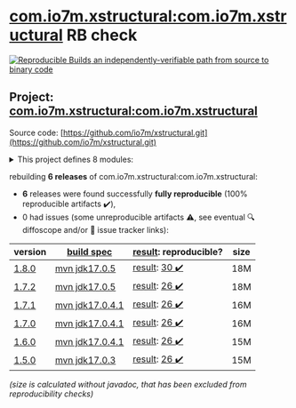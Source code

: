 [com.io7m.xstructural:com.io7m.xstructural](https://central.sonatype.com/artifact/com.io7m.xstructural/com.io7m.xstructural/1.8.0/versions) RB check
=======

[![Reproducible Builds](https://reproducible-builds.org/images/logos/rb.svg) an independently-verifiable path from source to binary code](https://reproducible-builds.org/)

## Project: [com.io7m.xstructural:com.io7m.xstructural](https://central.sonatype.com/artifact/com.io7m.xstructural/com.io7m.xstructural/1.8.0/versions)

Source code: [https://github.com/io7m/xstructural.git](https://github.com/io7m/xstructural.git)

<details><summary>This project defines 8 modules:</summary>

* [com.io7m.xstructural:com.io7m.xstructural](https://central.sonatype.com/artifact/com.io7m.xstructural/com.io7m.xstructural/1.8.0)
* [com.io7m.xstructural:com.io7m.xstructural.api](https://central.sonatype.com/artifact/com.io7m.xstructural/com.io7m.xstructural.api/1.8.0)
* [com.io7m.xstructural:com.io7m.xstructural.cmdline](https://central.sonatype.com/artifact/com.io7m.xstructural/com.io7m.xstructural.cmdline/1.8.0)
* [com.io7m.xstructural:com.io7m.xstructural.documentation](https://central.sonatype.com/artifact/com.io7m.xstructural/com.io7m.xstructural.documentation/1.8.0)
* [com.io7m.xstructural:com.io7m.xstructural.maven_plugin](https://central.sonatype.com/artifact/com.io7m.xstructural/com.io7m.xstructural.maven_plugin/1.8.0)
* [com.io7m.xstructural:com.io7m.xstructural.tests](https://central.sonatype.com/artifact/com.io7m.xstructural/com.io7m.xstructural.tests/1.8.0)
* [com.io7m.xstructural:com.io7m.xstructural.vanilla](https://central.sonatype.com/artifact/com.io7m.xstructural/com.io7m.xstructural.vanilla/1.8.0)
* [com.io7m.xstructural:com.io7m.xstructural.xml](https://central.sonatype.com/artifact/com.io7m.xstructural/com.io7m.xstructural.xml/1.8.0)
</details>

rebuilding **6 releases** of com.io7m.xstructural:com.io7m.xstructural:
- **6** releases were found successfully **fully reproducible** (100% reproducible artifacts :heavy_check_mark:),
- 0 had issues (some unreproducible artifacts :warning:, see eventual :mag: diffoscope and/or :memo: issue tracker links):

| version | [build spec](/BUILDSPEC.md) | [result](https://reproducible-builds.org/docs/jvm/): reproducible? | size |
| -- | --------- | ------ | -- |
| [1.8.0](https://central.sonatype.com/artifact/com.io7m.xstructural/com.io7m.xstructural/1.8.0/pom) | [mvn jdk17.0.5](com.io7m.xstructural-1.8.0.buildspec) | [result](com.io7m.xstructural-1.8.0.buildinfo): [30 :heavy_check_mark: ](com.io7m.xstructural-1.8.0.buildcompare) | 18M |
| [1.7.2](https://central.sonatype.com/artifact/com.io7m.xstructural/com.io7m.xstructural/1.7.2/pom) | [mvn jdk17.0.5](com.io7m.xstructural-1.7.2.buildspec) | [result](com.io7m.xstructural-1.7.2.buildinfo): [26 :heavy_check_mark: ](com.io7m.xstructural-1.7.2.buildcompare) | 18M |
| [1.7.1](https://central.sonatype.com/artifact/com.io7m.xstructural/com.io7m.xstructural/1.7.1/pom) | [mvn jdk17.0.4.1](com.io7m.xstructural-1.7.1.buildspec) | [result](com.io7m.xstructural-1.7.1.buildinfo): [26 :heavy_check_mark: ](com.io7m.xstructural-1.7.1.buildcompare) | 16M |
| [1.7.0](https://central.sonatype.com/artifact/com.io7m.xstructural/com.io7m.xstructural/1.7.0/pom) | [mvn jdk17.0.4.1](com.io7m.xstructural-1.7.0.buildspec) | [result](com.io7m.xstructural-1.7.0.buildinfo): [26 :heavy_check_mark: ](com.io7m.xstructural-1.7.0.buildcompare) | 16M |
| [1.6.0](https://central.sonatype.com/artifact/com.io7m.xstructural/com.io7m.xstructural/1.6.0/pom) | [mvn jdk17.0.4.1](com.io7m.xstructural-1.6.0.buildspec) | [result](com.io7m.xstructural-1.6.0.buildinfo): [26 :heavy_check_mark: ](com.io7m.xstructural-1.6.0.buildcompare) | 15M |
| [1.5.0](https://central.sonatype.com/artifact/com.io7m.xstructural/com.io7m.xstructural/1.5.0/pom) | [mvn jdk17.0.3](com.io7m.xstructural-1.5.0.buildspec) | [result](com.io7m.xstructural-1.5.0.buildinfo): [26 :heavy_check_mark: ](com.io7m.xstructural-1.5.0.buildcompare) | 15M |

<i>(size is calculated without javadoc, that has been excluded from reproducibility checks)</i>
